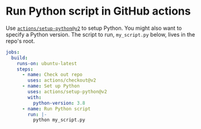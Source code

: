# Run Python script in GitHub actions

Use [`actions/setup-python@v2`](https://github.com/marketplace/actions/setup-python) to setup Python. You might also want to specify a Python version. The script to run, `my_script.py` below, lives in the repo's root.

```yml
jobs:
  build:
    runs-on: ubuntu-latest
    steps:
      - name: Check out repo
        uses: actions/checkout@v2
      - name: Set up Python
        uses: actions/setup-python@v2
        with:
          python-version: 3.8
      - name: Run Python script
        run: |-
          python my_script.py
```
